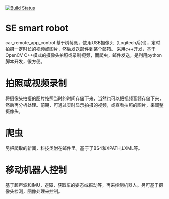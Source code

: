 [![Build Status](https://travis-ci.org/yyjqr/Eangel.svg?branch=master)](https://travis-ci.org/yyjqr/Eangel)
# SE smart  robot
car_remote_app_control
基于树莓派，使用USB摄像头（Logitech系列），定时拍摄一定时长的视频或图片，然后发送邮件到某个邮箱。
采用c++开发，基于OpenCV C++模式的摄像头拍照或录制视频，而爬虫，邮件发送，是利用python脚本开发，很方便。
# 拍照或视频录制
将摄像头拍摄的图片按照当时的时间存储下来，当然也可以把视频音频存储下来，然后再分析处理。前期，可通过实时显示拍摄的视频，或查看拍照的图片，来调整摄像头。
# 爬虫 
另把爬取的新闻，科技类附在邮件里。基于了BS4和XPATH,LXML等。

# 移动机器人控制
基于超声波和IMU，避障，获取车的姿态或振动等，再来控制机器人。另可基于摄像头检测，图像处理来控制。
